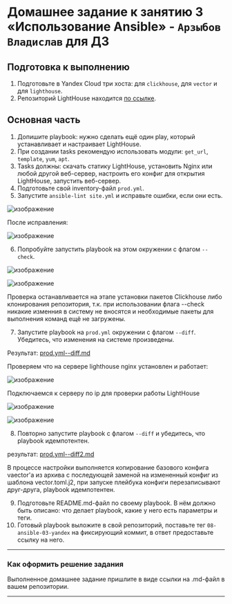 # Домашнее задание к занятию 3 «Использование Ansible» - `Арзыбов Владислав` для ДЗ

## Подготовка к выполнению

1. Подготовьте в Yandex Cloud три хоста: для `clickhouse`, для `vector` и для `lighthouse`.
2. Репозиторий LightHouse находится [по ссылке](https://github.com/VKCOM/lighthouse).

## Основная часть

1. Допишите playbook: нужно сделать ещё один play, который устанавливает и настраивает LightHouse.
2. При создании tasks рекомендую использовать модули: `get_url`, `template`, `yum`, `apt`.
3. Tasks должны: скачать статику LightHouse, установить Nginx или любой другой веб-сервер, настроить его конфиг для открытия LightHouse, запустить веб-сервер.
4. Подготовьте свой inventory-файл `prod.yml`.
5. Запустите `ansible-lint site.yml` и исправьте ошибки, если они есть.

![изображение](https://github.com/user-attachments/assets/d7f40121-1057-42be-a4a5-b4cd723dffc8)

После исправления:

![изображение](https://github.com/user-attachments/assets/78d5dc29-faa7-495e-a83b-67d830314f47)

6. Попробуйте запустить playbook на этом окружении с флагом `--check`.

![изображение](https://github.com/user-attachments/assets/87042826-b137-418a-9b9d-3e6de10a8c2a)

![изображение](https://github.com/user-attachments/assets/c99519dd-1035-4cdd-97bf-1664b27a176f)

Проверка останавливается на этапе установки пакетов Clickhouse либо клонирования репозитория, т.к. при использовании флага --check никакие изменния в систему не вносятся и необходимые пакеты для выполнения команд ещё не загружены.

7. Запустите playbook на `prod.yml` окружении с флагом `--diff`. Убедитесь, что изменения на системе произведены.

Результат: [prod.yml--diff.md](https://github.com/vladislav-arzybov/HOMEWORK/blob/main/17_Sistema_upravleniya_konfiguraciyami/prodyml--diff.md)

Проверяем что на сервере lighthouse nginx установлен и работает:

![изображение](https://github.com/user-attachments/assets/770abc80-ed55-4af9-8f26-e55854fc10cd)

Подключаемся к серверу по ip для проверки работы LightHouse

![изображение](https://github.com/user-attachments/assets/6582dc2c-295c-49b5-aa23-137b0520c511)

![изображение](https://github.com/user-attachments/assets/75e86e55-46c4-4e5e-8f67-e2ee038c41eb)

8. Повторно запустите playbook с флагом `--diff` и убедитесь, что playbook идемпотентен.

результат: [prod.yml--diff2.md](https://github.com/vladislav-arzybov/HOMEWORK/blob/main/17_Sistema_upravleniya_konfiguraciyami/prodyml--diff2.md)

В процессе настройки выполняется копирование базового конфига vaector'а из архива с последующей заменой на измененный конфиг из шаблона vector.toml.j2, при запуске плейбука конфиги перезаписывают друг-друга, playbook идемпотентен.

9. Подготовьте README.md-файл по своему playbook. В нём должно быть описано: что делает playbook, какие у него есть параметры и теги.
10. Готовый playbook выложите в свой репозиторий, поставьте тег `08-ansible-03-yandex` на фиксирующий коммит, в ответ предоставьте ссылку на него.

---

### Как оформить решение задания

Выполненное домашнее задание пришлите в виде ссылки на .md-файл в вашем репозитории.

---
